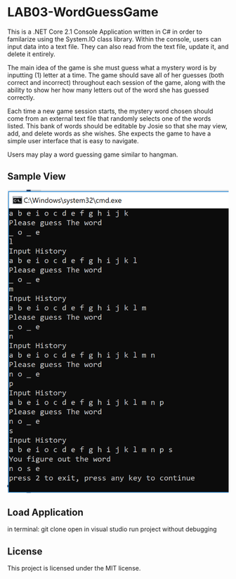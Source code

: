 # LAB03-WordGuessGame
This is a .NET Core 2.1 Console Application written in C# in order to familarize using the System.IO class library. Within the console, users can input data into a text file. They can also read from the text file, update it, and delete it entirely. 

The main idea of the game is she must guess what a mystery word is by inputting (1) letter at a time. The game should save all of her guesses (both correct and incorrect) throughout each session of the game, along with the ability to show her how many letters out of the word she has guessed correctly.

Each time a new game session starts, the mystery word chosen should come from an external text file that randomly selects one of the words listed. This bank of words should be editable by Josie so that she may view, add, and delete words as she wishes. She expects the game to have a simple user interface that is easy to navigate.

Users may play a word guessing game similar to hangman. 
## Sample View
![guessing game](/assets/screenshot3.PNG)
## Load Application
in terminal: git clone open in visual studio run project without debugging
## License
This project is licensed under the MIT license.
